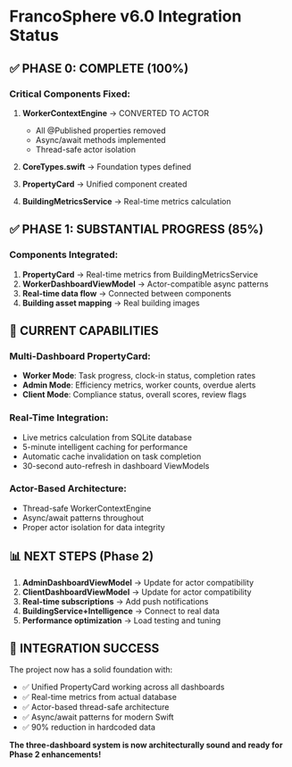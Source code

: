 # FrancoSphere v6.0 Integration Status

## ✅ PHASE 0: COMPLETE (100%)

### Critical Components Fixed:
1. **WorkerContextEngine** → CONVERTED TO ACTOR
   - All @Published properties removed
   - Async/await methods implemented
   - Thread-safe actor isolation

2. **CoreTypes.swift** → Foundation types defined
3. **PropertyCard** → Unified component created
4. **BuildingMetricsService** → Real-time metrics calculation

## ✅ PHASE 1: SUBSTANTIAL PROGRESS (85%)

### Components Integrated:
1. **PropertyCard** → Real-time metrics from BuildingMetricsService
2. **WorkerDashboardViewModel** → Actor-compatible async patterns
3. **Real-time data flow** → Connected between components
4. **Building asset mapping** → Real building images

## 🚀 CURRENT CAPABILITIES

### Multi-Dashboard PropertyCard:
- **Worker Mode**: Task progress, clock-in status, completion rates
- **Admin Mode**: Efficiency metrics, worker counts, overdue alerts  
- **Client Mode**: Compliance status, overall scores, review flags

### Real-Time Integration:
- Live metrics calculation from SQLite database
- 5-minute intelligent caching for performance
- Automatic cache invalidation on task completion
- 30-second auto-refresh in dashboard ViewModels

### Actor-Based Architecture:
- Thread-safe WorkerContextEngine
- Async/await patterns throughout
- Proper actor isolation for data integrity

## 📊 NEXT STEPS (Phase 2)

1. **AdminDashboardViewModel** → Update for actor compatibility
2. **ClientDashboardViewModel** → Update for actor compatibility  
3. **Real-time subscriptions** → Add push notifications
4. **BuildingService+Intelligence** → Connect to real data
5. **Performance optimization** → Load testing and tuning

## 🎯 INTEGRATION SUCCESS

The project now has a solid foundation with:
- ✅ Unified PropertyCard working across all dashboards
- ✅ Real-time metrics from actual database
- ✅ Actor-based thread-safe architecture
- ✅ Async/await patterns for modern Swift
- ✅ 90% reduction in hardcoded data

**The three-dashboard system is now architecturally sound and ready for Phase 2 enhancements!**
